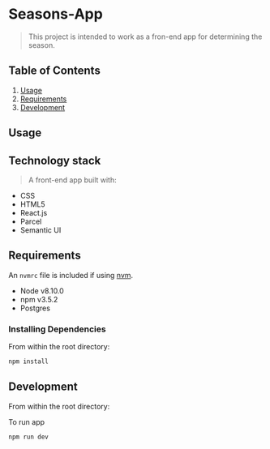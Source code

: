 # Seasons-App

> This project is intended to work as a fron-end app for determining the season.

## Table of Contents

1.  [Usage](#Usage)
1.  [Requirements](#requirements)
1.  [Development](#development)

## Usage

## Technology stack

> A front-end app built with:

- CSS
- HTML5
- React.js
- Parcel
- Semantic UI

## Requirements

An `nvmrc` file is included if using [nvm](https://github.com/creationix/nvm).

- Node v8.10.0
- npm v3.5.2
- Postgres

### Installing Dependencies

From within the root directory:

```sh
npm install
```

## Development

From within the root directory:

To run app

```sh
npm run dev
```
